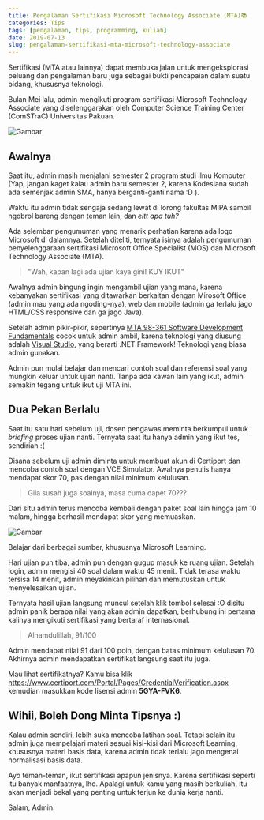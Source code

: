 ```yaml
---
title: Pengalaman Sertifikasi Microsoft Technology Associate (MTA)📚
categories: Tips
tags: [pengalaman, tips, programming, kuliah]
date: 2019-07-13
slug: pengalaman-sertifikasi-mta-microsoft-technology-associate
---
```


Sertifikasi (MTA atau lainnya) dapat membuka jalan untuk mengeksplorasi peluang dan pengalaman baru juga sebagai bukti
pencapaian dalam suatu bidang, khususnya teknologi.

Bulan Mei lalu, admin mengikuti program sertifikasi Microsoft Technology Associate yang diselenggarakan oleh Computer
Science Training Center (ComSTraC) Universitas Pakuan.

![Gambar](https://source.unsplash.com/-2vD8lIhdnw/1200x657)

## Awalnya

Saat itu, admin masih menjalani semester 2 program studi Ilmu Komputer (Yap, jangan kaget kalau admin baru semester 2,
karena Kodesiana sudah ada semenjak admin SMA, hanya berganti-ganti nama :D ).

Waktu itu admin tidak sengaja sedang lewat di lorong fakultas MIPA sambil ngobrol bareng dengan teman lain, dan *eitt
apa tuh?*

Ada selembar pengumuman yang menarik perhatian karena ada logo Microsoft di dalamnya. Setelah diteliti, ternyata isinya
adalah pengumuman penyelenggaraan sertifikasi Microsoft Office Specialist (MOS) dan Microsoft Technology Associate
(MTA).

> "Wah, kapan lagi ada ujian kaya gini! KUY IKUT"

Awalnya admin bingung ingin mengambil ujian yang mana, karena kebanyakan sertifikasi yang ditawarkan berkaitan dengan
Mirosoft Office (admin mau yang ada ngoding-nya), web dan mobile (admin ga terlalu jago HTML/CSS responsive dan ga jago
Java).

Setelah admin pikir-pikir, sepertinya
[MTA 98-361 Software Development Fundamentals](https://www.microsoft.com/en-us/learning/exam-98-361.aspx) cocok untuk
admin ambil, karena teknologi yang diusung adalah
[Visual Studio](https://kodesiana.com/post/sentiment-analysis-menggunakan-accord-net/), yang berarti .NET Framework!
Teknologi yang biasa admin gunakan.

Admin pun mulai belajar dan mencari contoh soal dan referensi soal yang mungkin keluar untuk ujian nanti. Tanpa ada
kawan lain yang ikut, admin semakin tegang untuk ikut uji MTA ini.

## Dua Pekan Berlalu

Saat itu satu hari sebelum uji, dosen pengawas meminta berkumpul untuk *briefing* proses ujian nanti. Ternyata saat itu
hanya admin yang ikut tes, sendirian :(

Disana sebelum uji admin diminta untuk membuat akun di Certiport dan mencoba contoh soal dengan VCE Simulator. Awalnya
penulis hanya mendapat skor 70, pas dengan nilai minimum kelulusan.

> Gila susah juga soalnya, masa cuma dapet 70???

Dari situ admin terus mencoba kembali dengan paket soal lain hingga jam 10 malam, hingga berhasil mendapat skor yang
memuaskan.

![Gambar](https://source.unsplash.com/QJDzYT_K8Xg/1200x657)

Belajar dari berbagai sumber, khususnya Microsoft Learning.

Hari ujian pun tiba, admin pun dengan gugup masuk ke ruang ujian. Setelah login, admin mengisi 40 soal dalam waktu 45
menit. Tidak terasa waktu tersisa 14 menit, admin meyakinkan pilihan dan memutuskan untuk menyelesaikan ujian.

Ternyata hasil ujian langsung muncul setelah klik tombol selesai :O disitu admin panik berapa nilai yang akan admin
dapatkan, berhubung ini pertama kalinya mengikuti sertifikasi yang bertaraf internasional.

> Alhamdulillah, 91/100

Admin mendapat nilai 91 dari 100 poin, dengan batas minimum kelulusan 70. Akhirnya admin mendapatkan sertifikat langsung
saat itu juga.

Mau lihat sertifikatnya? Kamu bisa klik https://www.certiport.com/Portal/Pages/CredentialVerification.aspx
kemudian masukkan kode lisensi admin **5GYA-FVK6**.

## Wihii, Boleh Dong Minta Tipsnya :)

Kalau admin sendiri, lebih suka mencoba latihan soal. Tetapi selain itu admin juga mempelajari materi sesuai kisi-kisi
dari Microsoft Learning, khususnya materi basis data, karena admin tidak terlalu jago mengenai normalisasi basis data.

Ayo teman-teman, ikut sertifikasi apapun jenisnya. Karena sertifikasi seperti itu banyak manfaatnya, lho. Apalagi untuk
kamu yang masih berkuliah, itu akan menjadi bekal yang penting untuk terjun ke dunia kerja nanti.

Salam, Admin.
